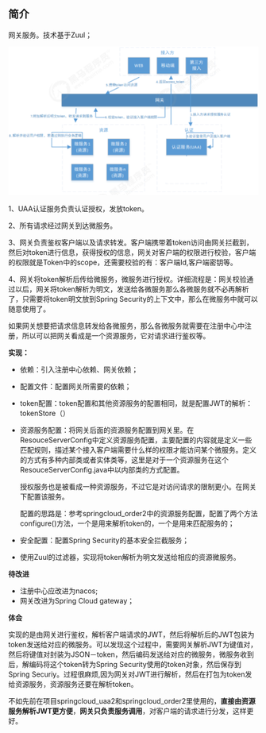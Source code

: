 ## 简介

网关服务。技术基于Zuul；

![结构图](img/README/clip_image001.png)

1、UAA认证服务负责认证授权，发放token。 

2、所有请求经过网关到达微服务。

3、网关负责鉴权客户端以及请求转发。客户端携带着token访问由网关拦截到，然后对token进行信息，获得授权的信息，网关对客户端的权限进行校验，客户端的权限就是Token中的scope，还需要校验的有：客户端Id,客户端密钥等。

4、网关将token解析后传给微服务，微服务进行授权。详细流程是：网关校验通过以后，网关将token解析为明文，发送给各微服务那么各微服务就不必再解析了，只需要将token明文放到Spring Security的上下文中，那么在微服务中就可以随意使用了。

如果网关想要把请求信息转发给各微服务，那么各微服务就需要在注册中心中注册，所以可以把网关看成是一个资源服务，它对请求进行鉴权等。

**实现：**

- 依赖：引入注册中心依赖、网关依赖；

- 配置文件：配置网关所需要的依赖；

- token配置：token配置和其他资源服务的配置相同，就是配置JWT的解析：tokenStore（）

- 资源服务配置：将网关后面的资源服务配置到网关里。在ResouceServerConfig中定义资源服务配置，主要配置的内容就是定义一些匹配规则，描述某个接入客户端需要什么样的权限才能访问某个微服务。定义的方式有多种内部类或者实体类等，这里是对于一个资源服务在这个ResouceServerConfig.java中以内部类的方式配置。

  授权服务也是被看成一种资源服务，不过它是对访问请求的限制更小。在网关下配置该服务。

  配置的思路是：参考springcloud_order2中的资源服务配置，配置了两个方法configure()方法，一个是用来解析token的，一个是用来匹配服务的；

- 安全配置：配置Spring Security的基本安全拦截服务；
- 使用Zuul的过滤器，实现将token解析为明文发送给相应的资源微服务。



**待改进**

- 注册中心应改进为nacos;
- 网关改进为Spring Cloud gateway；

**体会**

实现的是由网关进行鉴权，解析客户端请求的JWT，然后将解析后的JWT包装为token发送给对应的微服务。可以发现这个过程中，需要网关解析JWT为键值对，然后将键值对封装为JSON－token，然后编码发送给对应的微服务，微服务收到后，解编码将这个token转为Spring Security使用的token对象，然后保存到Spring Securiy。过程很麻烦,因为网关对JWT进行解析，然后在打包为token发给资源服务，资源服务还要在解析token。

不如先前在项目springcloud_uaa2和springcloud_order2里使用的，**直接由资源服务解析JWT更方便**，**网关只负责服务调用**，对客户端的请求进行分发，这样更好。


